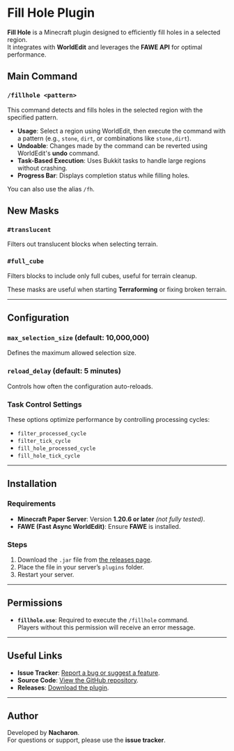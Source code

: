# Fill Hole Plugin

**Fill Hole** is a Minecraft plugin designed to efficiently fill holes in a selected region.  
It integrates with **WorldEdit** and leverages the **FAWE API** for optimal performance.

## Main Command

### `/fillhole <pattern>`
This command detects and fills holes in the selected region with the specified pattern.  
- **Usage**: Select a region using WorldEdit, then execute the command with a pattern (e.g., `stone`, `dirt`, or combinations like `stone,dirt`).  
- **Undoable**: Changes made by the command can be reverted using WorldEdit's **undo** command.  
- **Task-Based Execution**: Uses Bukkit tasks to handle large regions without crashing.  
- **Progress Bar**: Displays completion status while filling holes.  

You can also use the alias `/fh`.

## New Masks

### `#translucent`
Filters out translucent blocks when selecting terrain.

### `#full_cube`
Filters blocks to include only full cubes, useful for terrain cleanup.

These masks are useful when starting **Terraforming** or fixing broken terrain.

---

## Configuration

### `max_selection_size` (default: **10,000,000**)  
Defines the maximum allowed selection size.

### `reload_delay` (default: **5 minutes**)  
Controls how often the configuration auto-reloads.

### Task Control Settings
These options optimize performance by controlling processing cycles:  
- `filter_processed_cycle`
- `filter_tick_cycle`
- `fill_hole_processed_cycle`
- `fill_hole_tick_cycle`

---

## Installation

### Requirements
- **Minecraft Paper Server**: Version **1.20.6 or later** *(not fully tested)*.
- **FAWE (Fast Async WorldEdit)**: Ensure **FAWE** is installed.

### Steps
1. Download the `.jar` file from [the releases page](https://modrinth.com/plugin/fill-hole/versions).
2. Place the file in your server’s `plugins` folder.
3. Restart your server.

---

## Permissions

- **`fillhole.use`**: Required to execute the `/fillhole` command.  
  Players without this permission will receive an error message.

---

## Useful Links

- **Issue Tracker**: [Report a bug or suggest a feature](https://github.com/Nacharon/Fill-Hole/issues).  
- **Source Code**: [View the GitHub repository](https://github.com/Nacharon/Fill-Hole/).  
- **Releases**: [Download the plugin](https://modrinth.com/plugin/fill-hole/versions).  

---

## Author

Developed by **Nacharon**.  
For questions or support, please use the **issue tracker**.
